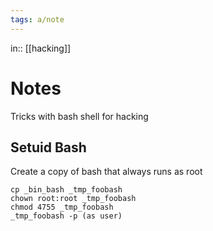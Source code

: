 ```yaml
---
tags: a/note
---
```

in:: [[hacking]]

# Notes
Tricks with bash shell for hacking

## Setuid Bash
Create a copy of bash that always runs as root
```
cp _bin_bash _tmp_foobash
chown root:root _tmp_foobash
chmod 4755 _tmp_foobash
_tmp_foobash -p (as user)
```
